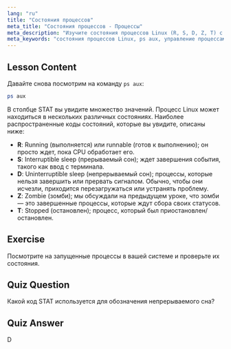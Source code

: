 ```yaml
---
lang: "ru"
title: "Состояния процессов"
meta_title: "Состояния процессов - Процессы"
meta_description: "Изучите состояния процессов Linux (R, S, D, Z, T) с помощью `ps aux`. Разберитесь в общих кодах STAT и эффективно управляйте процессами. Начните свое путешествие в Linux!"
meta_keywords: "состояния процессов Linux, ps aux, управление процессами, учебник Linux, Linux для начинающих, коды STAT, руководство Linux"
---
```


## Lesson Content

Давайте снова посмотрим на команду `ps aux`:

```bash
ps aux
```

В столбце STAT вы увидите множество значений. Процесс Linux может находиться в нескольких различных состояниях. Наиболее распространенные коды состояний, которые вы увидите, описаны ниже:

- **R**: Running (выполняется) или runnable (готов к выполнению); он просто ждет, пока CPU обработает его.
- **S**: Interruptible sleep (прерываемый сон); ждет завершения события, такого как ввод с терминала.
- **D**: Uninterruptible sleep (непрерываемый сон); процессы, которые нельзя завершить или прервать сигналом. Обычно, чтобы они исчезли, приходится перезагружаться или устранять проблему.
- **Z**: Zombie (зомби); мы обсуждали на предыдущем уроке, что зомби — это завершенные процессы, которые ждут сбора своих статусов.
- **T**: Stopped (остановлен); процесс, который был приостановлен/остановлен.

## Exercise

Посмотрите на запущенные процессы в вашей системе и проверьте их состояния.

## Quiz Question

Какой код STAT используется для обозначения непрерываемого сна?

## Quiz Answer

D

